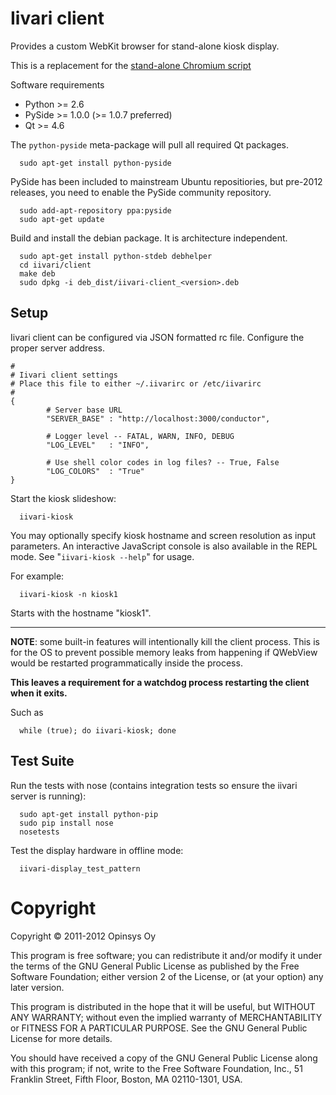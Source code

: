Iivari client
=============
Provides a custom WebKit browser for stand-alone kiosk display.

This is a replacement for the [stand-alone Chromium script](https://github.com/opinsys/iivari/wiki/Client-installation-instructions)

Software requirements

*   Python >= 2.6
*   PySide >= 1.0.0 (>= 1.0.7 preferred)
*   Qt >= 4.6

The `python-pyside` meta-package will pull all required Qt packages.

      sudo apt-get install python-pyside

PySide has been included to mainstream Ubuntu repositiories, but pre-2012 releases, you need to enable the PySide community repository.

      sudo add-apt-repository ppa:pyside
      sudo apt-get update

Build and install the debian package. It is architecture independent.

      sudo apt-get install python-stdeb debhelper
      cd iivari/client
      make deb
      sudo dpkg -i deb_dist/iivari-client_<version>.deb


Setup
-----

Iivari client can be configured via JSON formatted rc file.
Configure the proper server address.

    #
    # Iivari client settings
    # Place this file to either ~/.iivarirc or /etc/iivarirc
    #
    {
            # Server base URL
            "SERVER_BASE" : "http://localhost:3000/conductor",

            # Logger level -- FATAL, WARN, INFO, DEBUG
            "LOG_LEVEL"   : "INFO",

            # Use shell color codes in log files? -- True, False
            "LOG_COLORS"  : "True"
    }


Start the kiosk slideshow:

      iivari-kiosk

You may optionally specify kiosk hostname and screen resolution as input parameters. An interactive JavaScript console is also available in the REPL mode. See "`iivari-kiosk --help`" for usage.

For example:

      iivari-kiosk -n kiosk1

Starts with the hostname "kiosk1".

* * *
**NOTE**: some built-in features will intentionally kill the client process.
This is for the OS to prevent possible memory leaks from happening if QWebView would be restarted programmatically inside the process.

**This leaves a requirement for a watchdog process restarting the client when it exits.**

Such as

      while (true); do iivari-kiosk; done


Test Suite
----------

Run the tests with nose (contains integration tests so ensure the iivari server is running):

      sudo apt-get install python-pip
      sudo pip install nose
      nosetests

Test the display hardware in offline mode:

      iivari-display_test_pattern


Copyright
=========

Copyright © 2011-2012 Opinsys Oy

This program is free software; you can redistribute it and/or modify it
under the terms of the GNU General Public License as published by the
Free Software Foundation; either version 2 of the License, or (at your
option) any later version.

This program is distributed in the hope that it will be useful, but
WITHOUT ANY WARRANTY; without even the implied warranty of
MERCHANTABILITY or FITNESS FOR A PARTICULAR PURPOSE. See the GNU General
Public License for more details.

You should have received a copy of the GNU General Public License along
with this program; if not, write to the Free Software Foundation, Inc.,
51 Franklin Street, Fifth Floor, Boston, MA 02110-1301, USA.

